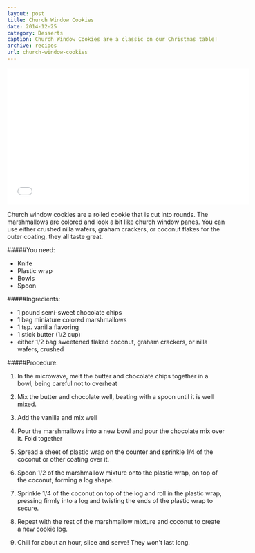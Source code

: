```yaml
---
layout: post
title: Church Window Cookies
date: 2014-12-25
category: Desserts
caption: Church Window Cookies are a classic on our Christmas table!
archive: recipes
url: church-window-cookies
---
```


<iframe width="560" height="315" src="//www.youtube.com/embed/FQSSsmTroMk" frameborder="0" allowfullscreen></iframe>

Church window cookies are a rolled cookie that is cut into rounds. The marshmallows are colored and look a bit like church window panes. You can use either crushed nilla wafers, graham crackers, or coconut flakes for the outer coating, they all taste great.

#####You need:

* Knife
* Plastic wrap
* Bowls
* Spoon

#####Ingredients:

* 1 pound semi-sweet chocolate chips
* 1 bag miniature colored marshmallows
* 1 tsp. vanilla flavoring
* 1 stick butter (1/2 cup)
* either 1/2 bag sweetened flaked coconut, graham crackers, or nilla wafers, crushed

#####Procedure:

1. In the microwave, melt the butter and chocolate chips together in a bowl, being careful not to overheat

2. Mix the butter and chocolate well, beating with a spoon until it is well mixed. 

3. Add the vanilla and mix well

4. Pour the marshmallows into a new bowl and pour the chocolate mix over it. Fold together

5. Spread a sheet of plastic wrap on the counter and sprinkle 1/4 of the coconut or other coating over it.

6. Spoon 1/2 of the marshmallow mixture onto the plastic wrap, on top of the coconut, forming a log shape.

7. Sprinkle 1/4 of the coconut on top of the log and roll in the plastic wrap, pressing firmly into a log and twisting the ends of the plastic wrap to secure. 

8. Repeat with the rest of the marshmallow mixture and coconut to create a new cookie log.

9. Chill for about an hour, slice and serve! They won't last long.
